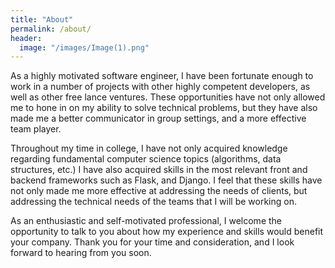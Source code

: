 ```yaml
---
title: "About"
permalink: /about/
header:
  image: "/images/Image(1).png"
---
```


As a highly motivated software engineer, I have been fortunate enough to work in a number of projects with other highly competent developers, as well as other free lance ventures. These opportunities have not only allowed me to hone in on my ability to solve technical problems, but they have also made me a better communicator in group settings, and a more effective team player.

Throughout my time in college, I have not only acquired knowledge regarding fundamental computer science topics (algorithms, data structures, etc.) I have also acquired skills in the most relevant front and backend frameworks such as Flask, and Django. I feel that these skills have not only made me more effective at addressing the needs of clients, but addressing the technical needs of the teams that I will be working on.

As an enthusiastic and self-motivated professional, I welcome the opportunity to talk to you about how my experience and skills would benefit your company. Thank you for your time and consideration, and I look forward to hearing from you soon.
